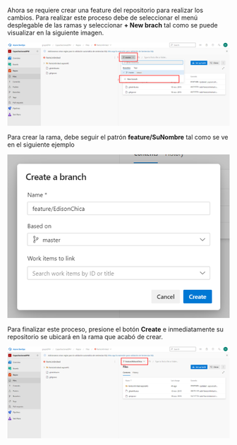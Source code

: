 Ahora se requiere crear una feature del repositorio para realizar los cambios. Para realizar este proceso debe de seleccionar el menú desplegable de las ramas y seleccionar **+ New brach** tal como se puede visualizar en la siguiente imagen.

![crear-rama](img/crear-rama.png)

Para crear la rama, debe seguir el patrón **feature/SuNombre** tal como se ve en el siguiente ejemplo

![crear-rama](./assets/dialogo-crear-rama.png)

Para finalizar este proceso, presione el botón **Create** e inmediatamente su repositorio se ubicará en la rama que acabó de crear. 

![crear-rama](./assets/repositorio-rama.png)